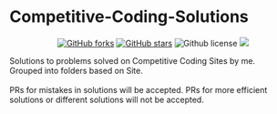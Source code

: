 # Competitive-Coding-Solutions  

<p align="center">
    <a href="https://github.com/thesuhas/Competitive-Coding-Solutions/issues" alt="issues">
    <img alt="GitHub forks" src="https://img.shields.io/github/issues/thesuhas/Competitive-Coding-Solutions"></a>
    <a href="https://github.com/thesuhas/Competitive-Coding-Solutions/stargazers" alt="Stars">
    <img alt="GitHub stars" src="https://img.shields.io/github/stars/thesuhas/Competitive-Coding-Solutions"></a>
    <img alt="Github license" src="https://img.shields.io/github/license/thesuhas/Competitive-Coding-Solutions"></a>
    <a href="https://github.com/thesuhas/Competitive-Coding-Solutions/contributors" alt="Contributors">
    <img src="https://img.shields.io/github/contributors/thesuhas/Competitive-Coding-Solutions"/></a>
</p>

Solutions to problems solved on Competitive Coding Sites by me.
<br>Grouped into folders  based on Site.
<br><br> PRs for mistakes in solutions will be accepted. PRs for more efficient solutions or different solutions will not be accepted.
